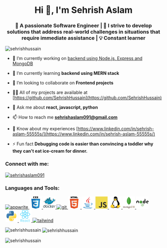 <h1 align="center">Hi 👋, I'm Sehrish Aslam</h1>
<h3 align="center">🔧 A passionate Software Engineer | 🚀 I strive to develop solutions that address real-world challenges in situations that require immediate assistance | 💡 Constant learner</h3>

<p align="left"> <img src="https://komarev.com/ghpvc/?username=sehrishhussain&label=Profile%20views&color=0e75b6&style=flat" alt="sehrishhussain" /> </p>

- 🔭 I’m currently working on [backend using Node.js, Express and MongoDB](https://github.com/SehrishHussain/chai-backend)

- 🌱 I’m currently learning **backend using MERN stack**

- 👯 I’m looking to collaborate on **Frontend projects**

- 👨‍💻 All of my projects are available at [https://github.com/SehrishHussain](https://github.com/SehrishHussain)

- 💬 Ask me about **react, javascript, python**

- 📫 How to reach me **sehrishaslam091@gmail.com**

- 📄 Know about my experiences [https://www.linkedin.com/in/sehrish-aslam-55555s/](https://www.linkedin.com/in/sehrish-aslam-55555s/)

- ⚡ Fun fact **Debugging code is easier than convincing a toddler why they can't eat ice-cream for dinner.**

<h3 align="left">Connect with me:</h3>
<p align="left">
<a href="https://www.hackerrank.com/sehrishaslam091" target="blank"><img align="center" src="https://raw.githubusercontent.com/rahuldkjain/github-profile-readme-generator/master/src/images/icons/Social/hackerrank.svg" alt="sehrishaslam091" height="30" width="40" /></a>
</p>

<h3 align="left">Languages and Tools:</h3>
<p align="left"> <a href="https://appwrite.io" target="_blank" rel="noreferrer"> <img src="https://www.vectorlogo.zone/logos/appwriteio/appwriteio-icon.svg" alt="appwrite" width="40" height="40"/> </a> <a href="https://www.w3schools.com/css/" target="_blank" rel="noreferrer"> <img src="https://raw.githubusercontent.com/devicons/devicon/master/icons/css3/css3-original-wordmark.svg" alt="css3" width="40" height="40"/> </a> <a href="https://www.docker.com/" target="_blank" rel="noreferrer"> <img src="https://raw.githubusercontent.com/devicons/devicon/master/icons/docker/docker-original-wordmark.svg" alt="docker" width="40" height="40"/> </a> <a href="https://git-scm.com/" target="_blank" rel="noreferrer"> <img src="https://www.vectorlogo.zone/logos/git-scm/git-scm-icon.svg" alt="git" width="40" height="40"/> </a> <a href="https://www.w3.org/html/" target="_blank" rel="noreferrer"> <img src="https://raw.githubusercontent.com/devicons/devicon/master/icons/html5/html5-original-wordmark.svg" alt="html5" width="40" height="40"/> </a> <a href="https://www.java.com" target="_blank" rel="noreferrer"> <img src="https://raw.githubusercontent.com/devicons/devicon/master/icons/java/java-original.svg" alt="java" width="40" height="40"/> </a> <a href="https://developer.mozilla.org/en-US/docs/Web/JavaScript" target="_blank" rel="noreferrer"> <img src="https://raw.githubusercontent.com/devicons/devicon/master/icons/javascript/javascript-original.svg" alt="javascript" width="40" height="40"/> </a>  <a href="https://www.linux.org/" target="_blank" rel="noreferrer"> <img src="https://raw.githubusercontent.com/devicons/devicon/master/icons/linux/linux-original.svg" alt="linux" width="40" height="40"/> </a>  <a href="https://www.mongodb.com/" target="_blank" rel="noreferrer"> <img src="https://raw.githubusercontent.com/devicons/devicon/master/icons/mongodb/mongodb-original-wordmark.svg" alt="mongodb" width="40" height="40"/> </a> <a href="https://nodejs.org" target="_blank" rel="noreferrer"> <img src="https://raw.githubusercontent.com/devicons/devicon/master/icons/nodejs/nodejs-original-wordmark.svg" alt="nodejs" width="40" height="40"/> </a> <a href="https://www.python.org" target="_blank" rel="noreferrer"> <img src="https://raw.githubusercontent.com/devicons/devicon/master/icons/python/python-original.svg" alt="python" width="40" height="40"/> </a> <a href="https://reactjs.org/" target="_blank" rel="noreferrer"> <img src="https://raw.githubusercontent.com/devicons/devicon/master/icons/react/react-original-wordmark.svg" alt="react" width="40" height="40"/> </a> <a href="https://tailwindcss.com/" target="_blank" rel="noreferrer"> <img src="https://www.vectorlogo.zone/logos/tailwindcss/tailwindcss-icon.svg" alt="tailwind" width="40" height="40"/> </a> </p>

<p><img align="left" src="https://github-readme-stats.vercel.app/api/top-langs?username=sehrishhussain&show_icons=true&locale=en&layout=compact" alt="sehrishhussain" /></p>

<p>&nbsp;<img align="center" src="https://github-readme-stats.vercel.app/api?username=sehrishhussain&show_icons=true&locale=en" alt="sehrishhussain" /></p>

<p><img align="center" src="https://github-readme-streak-stats.herokuapp.com/?user=sehrishhussain&" alt="sehrishhussain" /></p>
